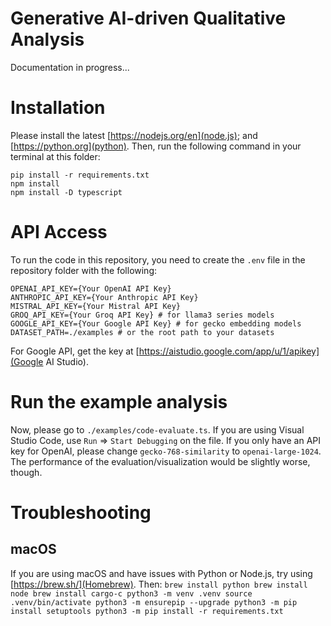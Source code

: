 # Generative AI-driven Qualitative Analysis
Documentation in progress...

# Installation
Please install the latest [https://nodejs.org/en](node.js); and [https://python.org](python).
Then, run the following command in your terminal at this folder:
```
pip install -r requirements.txt
npm install
npm install -D typescript
```

# API Access
To run the code in this repository, you need to create the `.env` file in the repository folder with the following:

```
OPENAI_API_KEY={Your OpenAI API Key}
ANTHROPIC_API_KEY={Your Anthropic API Key}
MISTRAL_API_KEY={Your Mistral API Key}
GROQ_API_KEY={Your Groq API Key} # for llama3 series models
GOOGLE_API_KEY={Your Google API Key} # for gecko embedding models
DATASET_PATH=./examples # or the root path to your datasets
```

For Google API, get the key at [https://aistudio.google.com/app/u/1/apikey](Google AI Studio).

# Run the example analysis
Now, please go to `./examples/code-evaluate.ts`. If you are using Visual Studio Code, use `Run` => `Start Debugging` on the file. If you only have an API key for OpenAI, please change `gecko-768-similarity` to `openai-large-1024`. The performance of the evaluation/visualization would be slightly worse, though.

# Troubleshooting
## macOS
If you are using macOS and have issues with Python or Node.js, try using [https://brew.sh/](Homebrew). Then:
`
brew install python
brew install node
brew install cargo-c
python3 -m venv .venv
source .venv/bin/activate
python3 -m ensurepip --upgrade
python3 -m pip install setuptools
python3 -m pip install -r requirements.txt
`